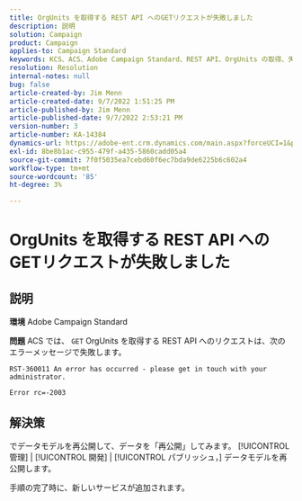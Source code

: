 ```yaml
---
title: OrgUnits を取得する REST API へのGETリクエストが失敗しました
description: 説明
solution: Campaign
product: Campaign
applies-to: Campaign Standard
keywords: KCS、ACS、Adobe Campaign Standard、REST API、OrgUnits の取得、失敗、再公開、データモデル
resolution: Resolution
internal-notes: null
bug: false
article-created-by: Jim Menn
article-created-date: 9/7/2022 1:51:25 PM
article-published-by: Jim Menn
article-published-date: 9/7/2022 2:53:21 PM
version-number: 3
article-number: KA-14384
dynamics-url: https://adobe-ent.crm.dynamics.com/main.aspx?forceUCI=1&pagetype=entityrecord&etn=knowledgearticle&id=f6147927-b42e-ed11-9db1-0022480866ad
exl-id: 8be8b1ac-c955-479f-a435-5860cadd05a4
source-git-commit: 7f0f5035ea7cebd60f6ec7bda9de6225b6c602a4
workflow-type: tm+mt
source-wordcount: '85'
ht-degree: 3%

---
```


# OrgUnits を取得する REST API へのGETリクエストが失敗しました

## 説明


<b>環境</b>
Adobe Campaign Standard

<b>問題</b>
ACS では、 `GET` OrgUnits を取得する REST API へのリクエストは、次のエラーメッセージで失敗します。


```
RST-360011 An error has occurred - please get in touch with your administrator.

Error rc=-2003
```



## 解決策


でデータモデルを再公開して、データを「再公開」してみます。 [!UICONTROL 管理] | [!UICONTROL 開発] | [!UICONTROL パブリッシュ，] データモデルを再公開します。

手順の完了時に、新しいサービスが追加されます。
